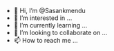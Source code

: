 - 👋 Hi, I’m @Sasankmendu
- 👀 I’m interested in ...
- 🌱 I’m currently learning ...
- 💞️ I’m looking to collaborate on ...
- 📫 How to reach me ...

<!---
Sasankmendu/Sasankmendu is a ✨ special ✨ repository because its `README.md` (this file) appears on your GitHub profile.
You can click the Preview link to take a look at your changes.
--->
